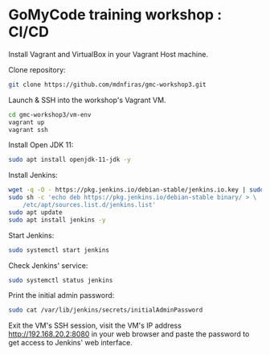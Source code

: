 # GoMyCode training workshop : CI/CD

Install Vagrant and VirtualBox in your Vagrant Host machine.

Clone repository:

```bash
git clone https://github.com/mdnfiras/gmc-workshop3.git
```

Launch & SSH into the workshop's Vagrant VM.

```bash
cd gmc-workshop3/vm-env
vagrant up
vagrant ssh
```

Install Open JDK 11:

```bash
sudo apt install openjdk-11-jdk -y
```

Install Jenkins:

```bash
wget -q -O - https://pkg.jenkins.io/debian-stable/jenkins.io.key | sudo apt-key add -
sudo sh -c 'echo deb https://pkg.jenkins.io/debian-stable binary/ > \
    /etc/apt/sources.list.d/jenkins.list'
sudo apt update
sudo apt install jenkins -y
```

Start Jenkins:

```bash
sudo systemctl start jenkins
```

Check Jenkins' service:

```bash
sudo systemctl status jenkins
```

Print the initial admin password:

```bash
sudo cat /var/lib/jenkins/secrets/initialAdminPassword
```

Exit the VM's SSH session, visit the VM's IP address http://192.168.20.2:8080 in your web browser and paste the password to get access to Jenkins' web interface.

